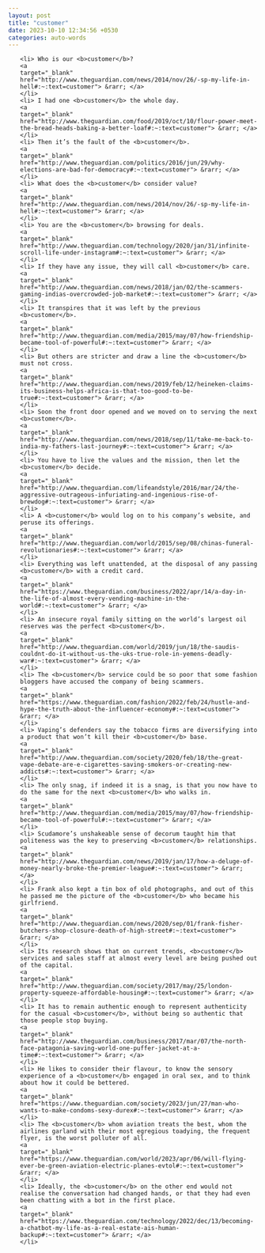 ```yaml
---
layout: post
title: "customer"
date: 2023-10-10 12:34:56 +0530
categories: auto-words
---
```

<ol>

    <li> Who is our <b>customer</b>?
    <a 
    target="_blank" 
    href="http://www.theguardian.com/news/2014/nov/26/-sp-my-life-in-hell#:~:text=customer"> &rarr; </a>
    </li>
    <li> I had one <b>customer</b> the whole day.
    <a 
    target="_blank" 
    href="http://www.theguardian.com/food/2019/oct/10/flour-power-meet-the-bread-heads-baking-a-better-loaf#:~:text=customer"> &rarr; </a>
    </li>
    <li> Then it’s the fault of the <b>customer</b>.
    <a 
    target="_blank" 
    href="http://www.theguardian.com/politics/2016/jun/29/why-elections-are-bad-for-democracy#:~:text=customer"> &rarr; </a>
    </li>
    <li> What does the <b>customer</b> consider value?
    <a 
    target="_blank" 
    href="http://www.theguardian.com/news/2014/nov/26/-sp-my-life-in-hell#:~:text=customer"> &rarr; </a>
    </li>
    <li> You are the <b>customer</b> browsing for deals.
    <a 
    target="_blank" 
    href="http://www.theguardian.com/technology/2020/jan/31/infinite-scroll-life-under-instagram#:~:text=customer"> &rarr; </a>
    </li>
    <li> If they have any issue, they will call <b>customer</b> care.
    <a 
    target="_blank" 
    href="http://www.theguardian.com/news/2018/jan/02/the-scammers-gaming-indias-overcrowded-job-market#:~:text=customer"> &rarr; </a>
    </li>
    <li> It transpires that it was left by the previous <b>customer</b>.
    <a 
    target="_blank" 
    href="http://www.theguardian.com/media/2015/may/07/how-friendship-became-tool-of-powerful#:~:text=customer"> &rarr; </a>
    </li>
    <li> But others are stricter and draw a line the <b>customer</b> must not cross.
    <a 
    target="_blank" 
    href="http://www.theguardian.com/news/2019/feb/12/heineken-claims-its-business-helps-africa-is-that-too-good-to-be-true#:~:text=customer"> &rarr; </a>
    </li>
    <li> Soon the front door opened and we moved on to serving the next <b>customer</b>.
    <a 
    target="_blank" 
    href="http://www.theguardian.com/news/2018/sep/11/take-me-back-to-india-my-fathers-last-journey#:~:text=customer"> &rarr; </a>
    </li>
    <li> You have to live the values and the mission, then let the <b>customer</b> decide.
    <a 
    target="_blank" 
    href="http://www.theguardian.com/lifeandstyle/2016/mar/24/the-aggressive-outrageous-infuriating-and-ingenious-rise-of-brewdog#:~:text=customer"> &rarr; </a>
    </li>
    <li> A <b>customer</b> would log on to his company’s website, and peruse its offerings.
    <a 
    target="_blank" 
    href="http://www.theguardian.com/world/2015/sep/08/chinas-funeral-revolutionaries#:~:text=customer"> &rarr; </a>
    </li>
    <li> Everything was left unattended, at the disposal of any passing <b>customer</b> with a credit card.
    <a 
    target="_blank" 
    href="https://www.theguardian.com/business/2022/apr/14/a-day-in-the-life-of-almost-every-vending-machine-in-the-world#:~:text=customer"> &rarr; </a>
    </li>
    <li> An insecure royal family sitting on the world’s largest oil reserves was the perfect <b>customer</b>.
    <a 
    target="_blank" 
    href="http://www.theguardian.com/world/2019/jun/18/the-saudis-couldnt-do-it-without-us-the-uks-true-role-in-yemens-deadly-war#:~:text=customer"> &rarr; </a>
    </li>
    <li> The <b>customer</b> service could be so poor that some fashion bloggers have accused the company of being scammers.
    <a 
    target="_blank" 
    href="https://www.theguardian.com/fashion/2022/feb/24/hustle-and-hype-the-truth-about-the-influencer-economy#:~:text=customer"> &rarr; </a>
    </li>
    <li> Vaping’s defenders say the tobacco firms are diversifying into a product that won’t kill their <b>customer</b> base.
    <a 
    target="_blank" 
    href="http://www.theguardian.com/society/2020/feb/18/the-great-vape-debate-are-e-cigarettes-saving-smokers-or-creating-new-addicts#:~:text=customer"> &rarr; </a>
    </li>
    <li> The only snag, if indeed it is a snag, is that you now have to do the same for the next <b>customer</b> who walks in.
    <a 
    target="_blank" 
    href="http://www.theguardian.com/media/2015/may/07/how-friendship-became-tool-of-powerful#:~:text=customer"> &rarr; </a>
    </li>
    <li> Scudamore’s unshakeable sense of decorum taught him that politeness was the key to preserving <b>customer</b> relationships.
    <a 
    target="_blank" 
    href="http://www.theguardian.com/news/2019/jan/17/how-a-deluge-of-money-nearly-broke-the-premier-league#:~:text=customer"> &rarr; </a>
    </li>
    <li> Frank also kept a tin box of old photographs, and out of this he passed me the picture of the <b>customer</b> who became his girlfriend.
    <a 
    target="_blank" 
    href="http://www.theguardian.com/news/2020/sep/01/frank-fisher-butchers-shop-closure-death-of-high-street#:~:text=customer"> &rarr; </a>
    </li>
    <li> Its research shows that on current trends, <b>customer</b> services and sales staff at almost every level are being pushed out of the capital.
    <a 
    target="_blank" 
    href="http://www.theguardian.com/society/2017/may/25/london-property-squeeze-affordable-housing#:~:text=customer"> &rarr; </a>
    </li>
    <li> It has to remain authentic enough to represent authenticity for the casual <b>customer</b>, without being so authentic that those people stop buying.
    <a 
    target="_blank" 
    href="http://www.theguardian.com/business/2017/mar/07/the-north-face-patagonia-saving-world-one-puffer-jacket-at-a-time#:~:text=customer"> &rarr; </a>
    </li>
    <li> He likes to consider their flavour, to know the sensory experience of a <b>customer</b> engaged in oral sex, and to think about how it could be bettered.
    <a 
    target="_blank" 
    href="https://www.theguardian.com/society/2023/jun/27/man-who-wants-to-make-condoms-sexy-durex#:~:text=customer"> &rarr; </a>
    </li>
    <li> The <b>customer</b> whom aviation treats the best, whom the airlines garland with their most egregious toadying, the frequent flyer, is the worst polluter of all.
    <a 
    target="_blank" 
    href="https://www.theguardian.com/world/2023/apr/06/will-flying-ever-be-green-aviation-electric-planes-evtol#:~:text=customer"> &rarr; </a>
    </li>
    <li> Ideally, the <b>customer</b> on the other end would not realise the conversation had changed hands, or that they had even been chatting with a bot in the first place.
    <a 
    target="_blank" 
    href="https://www.theguardian.com/technology/2022/dec/13/becoming-a-chatbot-my-life-as-a-real-estate-ais-human-backup#:~:text=customer"> &rarr; </a>
    </li>